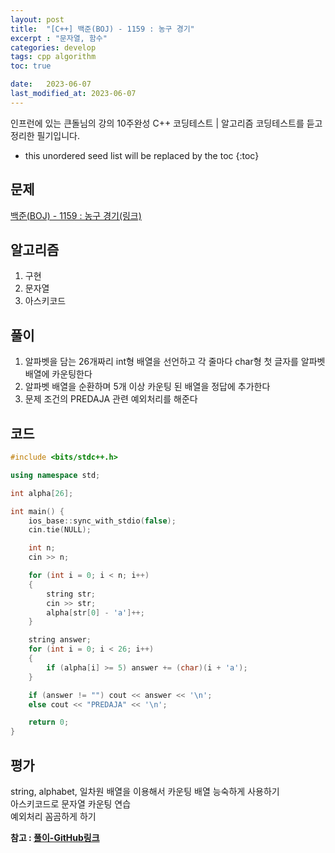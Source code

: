 ```yaml
---
layout: post
title:  "[C++] 백준(BOJ) - 1159 : 농구 경기"
excerpt : "문자열, 함수"
categories: develop
tags: cpp algorithm
toc: true

date:   2023-06-07
last_modified_at: 2023-06-07
---
```

> <span style="font-size: 80%">
인프런에 있는 큰돌님의 강의 10주완성 C++ 코딩테스트 | 알고리즘 코딩테스트를 듣고 정리한 필기입니다.</span>

<!--more-->

* this unordered seed list will be replaced by the toc
{:toc}

## 문제 


[백준(BOJ) - 1159 : 농구 경기(링크)](https://www.acmicpc.net/problem/1159)

## 알고리즘

  1. 구현
  2. 문자열
  3. 아스키코드

## 풀이

  1. 알파벳을 담는 26개짜리 int형 배열을 선언하고 각 줄마다 char형 첫 글자를 알파벳 배열에 카운팅한다  
  2. 알파벳 배열을 순환하며 5개 이상 카운팅 된 배열을 정답에 추가한다
  3. 문제 조건의 PREDAJA 관련 예외처리를 해준다

## 코드  

```cpp
#include <bits/stdc++.h>

using namespace std;

int alpha[26];

int main() {
    ios_base::sync_with_stdio(false);
    cin.tie(NULL);

    int n;
    cin >> n;

    for (int i = 0; i < n; i++)
    {
        string str;
        cin >> str;
        alpha[str[0] - 'a']++;
    }

    string answer;
    for (int i = 0; i < 26; i++)
    {
        if (alpha[i] >= 5) answer += (char)(i + 'a');
    }

    if (answer != "") cout << answer << '\n';
    else cout << "PREDAJA" << '\n';

    return 0;
}
```

## 평가  
string, alphabet, 일차원 배열을 이용해서 카운팅 배열 능숙하게 사용하기   
아스키코드로 문자열 카운팅 연습  
예외처리 꼼곰하게 하기

__참고 : [풀이-GitHub링크](https://github.com/Jinlee0206/BOJ/blob/main/%EB%B0%B1%EC%A4%80/Bronze/1159.%E2%80%85%EB%86%8D%EA%B5%AC%E2%80%85%EA%B2%BD%EA%B8%B0/%EB%86%8D%EA%B5%AC%E2%80%85%EA%B2%BD%EA%B8%B0.cc)__

